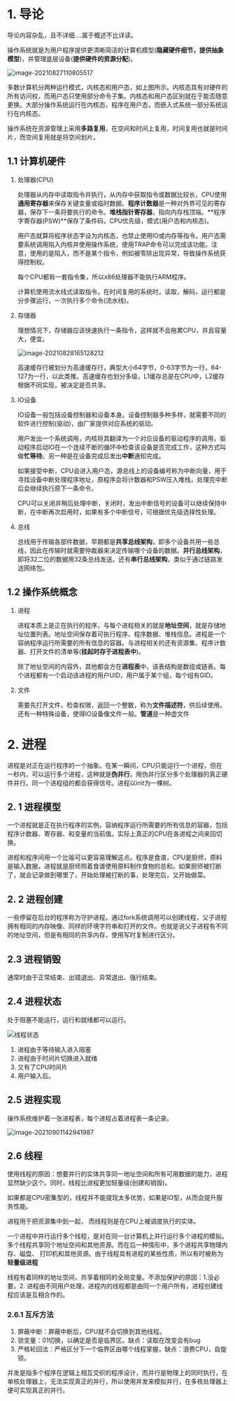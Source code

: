 # 1. 导论

导论内容杂乱，且不详细....属于概述不比详读。

操作系统就是为用户程序提供更清晰简洁的计算机模型(**隐藏硬件细节，提供抽象模型**)，并管理底层设备(**提供硬件的资源分配**)。

![image-20210827110805517](..\image\image-20210827110805517.png)

多数计算机分两种运行模式，内核态和用户态，如上图所示。内核态具有对硬件的所有访问权，而用户态只使用部分命令子集。内核态和用户态区别就在于能否随意更换。大部分操作系统运行在内核态，程序在用户态，而嵌入式系统一部分系统运行在内核态。

操作系统在资源管理上采用**多路复用**，在空间和时间上复用，时间复用也就是时间片，而空间复用就是将空间划片。

## 1.1 计算机硬件

1. 处理器(CPU)

   处理器从内存中读取指令并执行，从内存中获取指令或数据比较长，CPU使用**通用寄存器**来保存关键变量或临时数据。**程序计数器**是一种对外界可见的寄存器，保存下一条将要执行的命令。**堆栈指针寄存器**，指向内存栈顶端。**程序字寄存器(PSW)**保存了条件码，CPU优先级，模式(用户态和内核态)。

   用户态就算将程序状态字设为内核态，也禁止使用IO或内存等指令。用户态需要系统调用陷入内核并使用操作系统，使用TRAP命令可以完成该功能。注意，使用的是陷入，而不是某个指令，例如被零除出现异常，导致操作系统获得控制权。
   
   每个CPU都有一套指令集，所以x86处理器不能执行ARM程序。
   
   计算机使用流水线式读取指令，在时间复用的系统时，读取，解码，运行都是分步骤运行，一次执行多个命令(流水线)。
   
2. 存储器

   理想情况下，存储器应该快速执行一条指令，这样就不会拖累CPU，并且容量大，便宜。

   ![image-20210828165128212](..\image\image-20210828165128212.png)

   高速缓存行被划分为高速缓存行，典型大小64字节，0-63字节为一行，64-127为一行，以此类推。高速缓存也划分多级，L1缓存总是在CPU中，L2缓存根据不同实现，被决定是否共享。

3. IO设备

   IO设备一般包括设备控制器和设备本身。设备控制器多种多样，就需要不同的软件进行控制(驱动)，由厂家提供对应系统的驱动。
   
   用户发出一个系统调用，内核将其翻译为一个对应设备的驱动程序的调用，驱动程序启动IO在一个连续不断的循环中检查该设备是否完成工作，这种方式叫做**忙等待**。另一种是在设备完成后发出**中断**通知完成。
   
   如果接受中断，CPU会进入用户态，源总线上的设备编号称为中断向量，用于寻找设备中断处理程序地址，原程序会将计数器和PSW压入堆栈，处理完中断后会继续执行原下一条命令。
   
   CPU可以关闭并稍后处理中断，关闭时，发出中断信号的设备可以继续保持中断，在中断再次启用时，如果有多个中断信号，可根据优先级选择性处理。
   
4. 总线

   总线用于传输各部件数据，早期都是**共享总线架构**，即多个设备共用一些总线，因此在传输时就需要仲裁器来决定传输哪个设备的数据。**并行总线架构**，即将32二位的数据用32条总线发送。还有**串行总线架构**，类似于通过链路发送网络包。

## 1.2 操作系统概念

1. 进程

   进程本质上是正在执行的程序，与每个进程相关的就是**地址空间**，就是存储地址位置列表。地址空间保存着可执行程序、程序数据、堆栈信息。进程是一个容纳程序运行所需要的所有信息的容器。与进程相关的还有资源集、程序计数器、打开文件的清单等(**挂起时存于进程表中**)。

   除了地址空间的内容外，其他都会方在**进程表**中，该表结构是数组或链表。每个进程都有一个启动该进程的用户UID，用户属于某个组，每个组有GID。

2. 文件

   需要先打开文件，检查权限，返回一个整数，称为**文件描述符**，供后续使用。还有一种特殊设备，使得IO设备像文件一般。**管道**是一种虚文件

# 2. 进程

进程是对正在运行程序的一个抽象。在某一瞬间，CPU只能运行一个进程，但在一秒内，可以运行多个进程，这种就是**伪并行**。用伪并行区分多个处理器的真正硬件并行。同一个进程组的都会获得信号。进程以init为一棵树。

## 2. 1 进程模型

一个进程就是正在执行程序的实例，容纳程序运行所需要的所有信息的容器，包括程序计数器、寄存器、和变量的当前值。实际上真正的CPU在各进程之间来回切换。

进程和程序间用一个比喻可以更容易理解这点。程序是食谱，CPU是厨师，原料是输入数据，进程就是厨师照着食谱使用原料制作食物的总和。如果厨师被打断了，就会记录做到哪里了，开始处理被打断的事，处理完后，又开始做菜。

## 2. 2 进程创建

一些停留在后台的程序称为守护进程。通过fork系统调用可以创建线程，父子进程拥有相同的内存映像、同样的环境字符串和打开的文件。也就是说父子进程有不同的地址空间，但是有相同的共享内存，使用写时复制进行区分。

## 2.3 进程销毁

通常时由于正常结束、出错退出、异常退出、强行结束。

## 2.4 进程状态

处于阻塞不能运行，运行和就绪都可以运行。

![线程状态](..\image\image-20210901103348583.png)

1. 进程由于等待输入进入阻塞
2. 进程由于时间片切换进入就绪
3. 又有了CPU时间片
4. 用户输入后。

## 2.5 进程实现

操作系统维护着一张进程表，每个进程占着进程表一条记录。

![image-20210901142941987](..\image\image-20210901142941987.png)

## 2.6 线程

使用线程的原因：想要并行的实体共享同一地址空间和所有可用数据的能力，进程显然缺少这个。同时，线程比进程更加轻量级(创建和销毁)。

如果都是CPU密集型的，线程并不能提现太多优势，如果是IO型，从而会提升服务性能。

进程用于把资源集中到一起， 而线程则是在CPU上被调度执行的实体。

一个进程中并行运行多个线程，是对在同一台计算机上并行运行多个进程的模拟。多个线程共享同个地址空间和其他资源。而在后一种情形中，多个进程共享物理内存、磁盘、 打印机和其他资源。由于线程具有进程的某些性质，所以有时被称为**轻量级进程**

线程有着同样的地址空间，共享着相同的全局变量。不添加保护的原因：1.没必要。2. 进程由不同用户处理，进程内的线程都是由同一个用户所有，进程创建线程应该是互相合作的。

### 2.6.1 互斥方法

1. 屏蔽中断：屏蔽中断后，CPU就不会切换到其他线程。
2. 锁变量：01切换，以确定是否是临界区。缺点：读取在改变会有bug
3. 严格轮回法：严格区分下一个临界区由哪个线程掌握，缺点：浪费CPU，自旋锁。







并发是指多个程序在逻辑上相互交织的程序设计，而并行是物理上的同时执行，在单核处理器上，无法实现真正的并行，所以使用并发来模拟并行，在多核处理器上便可实现真正的并行。














